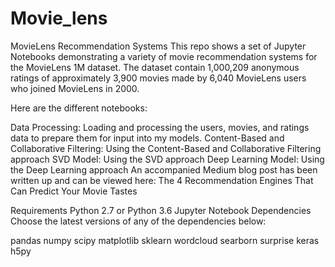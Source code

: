 # Movie_lens
MovieLens Recommendation Systems
This repo shows a set of Jupyter Notebooks demonstrating a variety of movie recommendation systems for the MovieLens 1M dataset. The dataset contain 1,000,209 anonymous ratings of approximately 3,900 movies made by 6,040 MovieLens users who joined MovieLens in 2000.

Here are the different notebooks:

Data Processing: Loading and processing the users, movies, and ratings data to prepare them for input into my models.
Content-Based and Collaborative Filtering: Using the Content-Based and Collaborative Filtering approach
SVD Model: Using the SVD approach
Deep Learning Model: Using the Deep Learning approach
An accompanied Medium blog post has been written up and can be viewed here: The 4 Recommendation Engines That Can Predict Your Movie Tastes

Requirements
Python 2.7 or Python 3.6
Jupyter Notebook
Dependencies
Choose the latest versions of any of the dependencies below:

pandas
numpy
scipy
matplotlib
sklearn
wordcloud
searborn
surprise
keras
h5py

